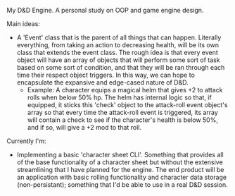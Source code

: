 My D&D Engine. A personal study on OOP and game engine design.

Main ideas:

- A 'Event' class that is the parent of all things that can happen. Literally everything, from taking an action to decreasing health, will be its own class that extends the event class. The rough idea is that every event object will have an array of objects that will perform some sort of task based on some sort of condition, and that they will be ran through each time their respect object triggers. In this way, we can hope to encapsulate the expansive and edge-cased nature of D&D.
  - Example: A character equips a magical helm that gives +2 to attack rolls when below 50% hp. The helm has internal logic so that, if equipped, it sticks this 'check' object to the attack-roll event object's array so that every time the attack-roll event is triggered, its array will contain a check to see if the character's health is below 50%, and if so, will give a +2 mod to that roll.

Currently I'm:

- Implementing a basic 'character sheet CLI'. Something that provides all of the base functionality of a character sheet but without the extensive streamlining that I have planned for the engine. The end product will be an application with basic rolling functionality and character data storage (non-persistant); something that I'd be able to use in a real D&D session.
